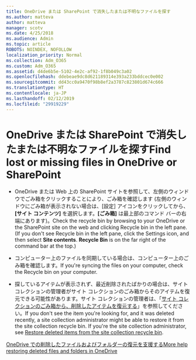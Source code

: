 ```yaml
---
title: OneDrive または SharePoint で消失したまたは不明なファイルを探す
ms.author: matteva
author: matteva
manager: scotv
ms.date: 4/25/2018
ms.audience: Admin
ms.topic: article
ROBOTS: NOINDEX, NOFOLLOW
localization_priority: Normal
ms.collection: Adm_O365
ms.custom: Adm_O365
ms.assetid: d4de6b5e-5102-4e2c-af92-1f8b049c3a02
ms.openlocfilehash: ddebeae9dc8d621189314e393a233bddcec0e002
ms.sourcegitcommit: dd43cc0a9470f98b8ef2a3787c823801d674c666
ms.translationtype: HT
ms.contentlocale: ja-JP
ms.lasthandoff: 02/12/2019
ms.locfileid: "29919229"
---
```

# <a name="find-lost-or-missing-files-in-onedrive-or-sharepoint"></a><span data-ttu-id="a0195-102">OneDrive または SharePoint で消失したまたは不明なファイルを探す</span><span class="sxs-lookup"><span data-stu-id="a0195-102">Find lost or missing files in OneDrive or SharePoint</span></span>

- <span data-ttu-id="a0195-p101">OneDrive または Web 上の SharePoint サイトを参照して、左側のウィンドウでごみ箱をクリックすることにより、ごみ箱を確認します (左側のウィンドウにごみ箱が表示されない場合は、[設定] アイコンをクリックしてから、**[サイト コンテンツ]** を選択します。**[ごみ箱]** は最上部のコマンド バーの右端にあります)。</span><span class="sxs-lookup"><span data-stu-id="a0195-p101">Check the recycle bin by browsing to your OneDrive or the SharePoint site on the web and clicking Recycle bin in the left pane. (If you don't see Recycle bin in the left pane, click the Settings icon, and then select **Site contents**. **Recycle Bin** is on the far right of the command bar at the top.)</span></span> 
    
- <span data-ttu-id="a0195-106">コンピューター上のファイルを同期している場合は、コンピューター上のごみ箱を確認します。</span><span class="sxs-lookup"><span data-stu-id="a0195-106">If you're syncing the files on your computer, check the Recycle bin on your computer.</span></span> 
    
- <span data-ttu-id="a0195-p102">探しているアイテムが表示されず、最近削除されたばかりの場合は、サイト コレクションの管理者がサイト コレクションのごみ箱からそのアイテムを復元できる可能性があります。サイト コレクションの管理者は、「[サイト コレクションのごみ箱から、削除したアイテムを復元する](https://go.microsoft.com/fwlink/?linkid=866439)」を参照してください。</span><span class="sxs-lookup"><span data-stu-id="a0195-p102">If you don't see the item you're looking for, and it was deleted recently, a site collection administrator might be able to restore it from the site collection recycle bin. If you're the site collection administrator, see [Restore deleted items from the site collection recycle bin](https://go.microsoft.com/fwlink/?linkid=866439).</span></span>
    
[<span data-ttu-id="a0195-109">OneDrive での削除したファイルおよびフォルダーの復元を支援する</span><span class="sxs-lookup"><span data-stu-id="a0195-109">More help restoring deleted files and folders in OneDrive</span></span>](https://go.microsoft.com/fwlink/?linkid=872872)
  

